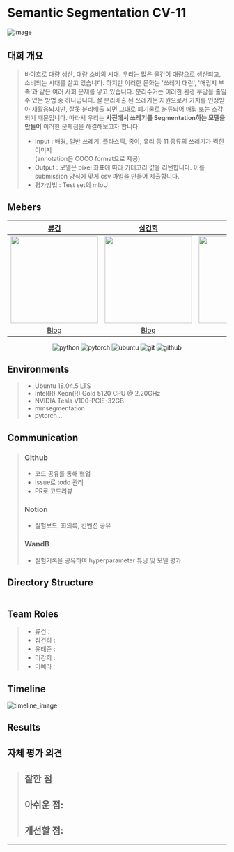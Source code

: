 # Semantic Segmentation CV-11
![image](https://user-images.githubusercontent.com/62556539/206107392-78a7a265-35d3-491a-99f9-01accbaf78d1.png)


## 대회 개요
>바야흐로 대량 생산, 대량 소비의 시대. 우리는 많은 물건이 대량으로 생산되고, 소비되는 시대를 살고 있습니다. 하지만 이러한 문화는 '쓰레기 대란', '매립지 부족'과 같은 여러 사회 문제를 낳고 있습니다. 분리수거는 이러한 환경 부담을 줄일 수 있는 방법 중 하나입니다. 잘 분리배출 된 쓰레기는 자원으로서 가치를 인정받아 재활용되지만, 잘못 분리배출 되면 그대로 폐기물로 분류되어 매립 또는 소각되기 때문입니다. 따라서 우리는 **사진에서 쓰레기를 Segmentation하는 모델을 만들어** 이러한 문제점을 해결해보고자 합니다.
> - Input : 배경, 일반 쓰레기, 플라스틱, 종이, 유리 등 11 종류의 쓰레기가 찍힌 이미지\
(annotation은 COCO format으로 제공)
> - Output : 모델은 pixel 좌표에 따라 카테고리 값을 리턴합니다. 이를 submission 양식에 맞게 csv 파일을 만들어 제출합니다.
> - 평가방법 : Test set의 mIoU


## Mebers

| [류건](https://github.com/jerry-ryu) | [심건희](https://github.com/jane79) | [윤태준](https://github.com/ta1231) | [이강희](https://github.com/ganghe74) | [이예라](https://github.com/Yera10) |
| :-: | :-: | :-: | :-: | :-: | 
| <img src="https://avatars.githubusercontent.com/u/62556539?v=4" width="200"> | <img src="https://avatars.githubusercontent.com/u/48004826?v=4" width="200"> | <img src="https://avatars.githubusercontent.com/u/54363784?v=4"  width="200"> | <img src="https://avatars.githubusercontent.com/u/30896956?v=4" width="200"> | <img src="https://avatars.githubusercontent.com/u/57178359?v=4" width="200"> |  
|[Blog](https://kkwong-guin.tistory.com/)  |[Blog](https://velog.io/@goodheart50)|[Blog](https://velog.io/@ta1231)| [Blog](https://dddd.ac/blog) | [Blog](https://yedoong.tistory.com/) |

<div align="center">

![python](http://img.shields.io/badge/Python-000000?style=flat-square&logo=Python)
![pytorch](http://img.shields.io/badge/PyTorch-000000?style=flat-square&logo=PyTorch)
![ubuntu](http://img.shields.io/badge/Ubuntu-000000?style=flat-square&logo=Ubuntu)
![git](http://img.shields.io/badge/Git-000000?style=flat-square&logo=Git)
![github](http://img.shields.io/badge/Github-000000?style=flat-square&logo=Github)

</div align="center">

## Environments
> - Ubuntu 18.04.5 LTS
> - Intel(R) Xeon(R) Gold 5120 CPU @ 2.20GHz
> - NVIDIA Tesla V100-PCIE-32GB
> - mmsegmentation
> - pytorch ..
## Communication
>### Github
> - 코드 공유를 통해 협업
> - Issue로 todo 관리
> - PR로 코드리뷰
>### Notion
> - 실험보드, 회의록, 컨벤션 공유
>### WandB
> - 실험기록을 공유하여 hyperparameter 튜닝 및 모델 평가


## Directory Structure
```CMDs
```
## Team Roles
> - 류건 :
> - 심건희 : 
> - 윤태준 : 
> - 이강희 : 
> - 이예라 : 

## Timeline
![timeline_image]() 

## Results


## 자체 평가 의견
> **잘한 점**
> - 
>
> **아쉬운 점:**
> - 
> 
> **개선할 점:**
> - 


---